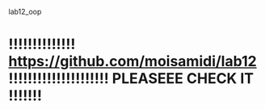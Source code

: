  lab12_oop
 #   !!!!!!!!!!!!!! https://github.com/moisamidi/lab12 !!!!!!!!!!!!!!!!!!!!! PLEASEEE CHECK IT !!!!!!!

